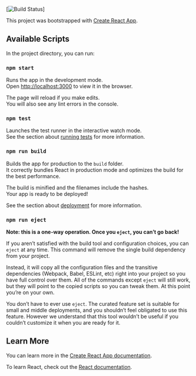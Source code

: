 [![Build Status](https://codebuild.us-east-1.amazonaws.com/badges?uuid=eyJlbmNyeXB0ZWREYXRhIjoiRjkxbkhLbWZJOEhOVzM2c2pNc05HYjdPRjJ5SnFjbnYrWmVJWE9PazFkMFR1NlArZHl1bTVQaS9MNm5NdGdvN0Y3aUcyZTVlRXB4V1FPUUNMRU9FalpZPSIsIml2UGFyYW1ldGVyU3BlYyI6IlRUZUVGWE1EMjg4ckp6T2YiLCJtYXRlcmlhbFNldFNlcmlhbCI6MX0%3D&branch=master)]


This project was bootstrapped with [Create React App](https://github.com/facebook/create-react-app).

## Available Scripts

In the project directory, you can run:

### `npm start`

Runs the app in the development mode.<br>
Open [http://localhost:3000](http://localhost:3000) to view it in the browser.

The page will reload if you make edits.<br>
You will also see any lint errors in the console.

### `npm test`

Launches the test runner in the interactive watch mode.<br>
See the section about [running tests](https://facebook.github.io/create-react-app/docs/running-tests) for more information.

### `npm run build`

Builds the app for production to the `build` folder.<br>
It correctly bundles React in production mode and optimizes the build for the best performance.

The build is minified and the filenames include the hashes.<br>
Your app is ready to be deployed!

See the section about [deployment](https://facebook.github.io/create-react-app/docs/deployment) for more information.

### `npm run eject`

**Note: this is a one-way operation. Once you `eject`, you can’t go back!**

If you aren’t satisfied with the build tool and configuration choices, you can `eject` at any time. This command will remove the single build dependency from your project.

Instead, it will copy all the configuration files and the transitive dependencies (Webpack, Babel, ESLint, etc) right into your project so you have full control over them. All of the commands except `eject` will still work, but they will point to the copied scripts so you can tweak them. At this point you’re on your own.

You don’t have to ever use `eject`. The curated feature set is suitable for small and middle deployments, and you shouldn’t feel obligated to use this feature. However we understand that this tool wouldn’t be useful if you couldn’t customize it when you are ready for it.

## Learn More

You can learn more in the [Create React App documentation](https://facebook.github.io/create-react-app/docs/getting-started).

To learn React, check out the [React documentation](https://reactjs.org/).
